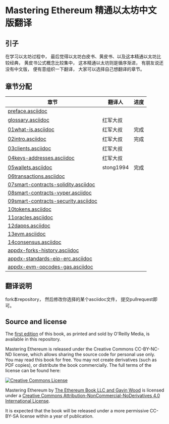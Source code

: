# Mastering Ethereum 精通以太坊中文版翻译


## 引子
在学习以太坊过程中， 最后觉得以太坊白皮书、黄皮书、以及这本精通以太坊比较经典， 黄皮书公式概念比较集中， 这本精通以太坊则是循序渐进， 有朋友说还没有中文版， 便有意组织一下翻译， 大家可以选择自己想翻译的章节。

## 章节分配


| 章节                                                         | 翻译人   | 进度 |
| ------------------------------------------------------------ | -------- | ---- |
| [preface.asciidoc](https://github.com/alexwanng/MasteringEthereumCN/blob/develop/preface.asciidoc) |          |      |
| [glossary.asciidoc](https://github.com/alexwanng/MasteringEthereumCN/blob/develop/glossary.asciidoc) | 红军大叔 |      |
| [01what-is.asciidoc](https://github.com/alexwanng/MasteringEthereumCN/blob/develop/01what-is.asciidoc) | 红军大叔 | 完成   |
| [02intro.asciidoc](https://github.com/alexwanng/MasteringEthereumCN/blob/develop/02intro.asciidoc) | 红军大叔 | 完成   |
| [03clients.asciidoc](https://github.com/alexwanng/MasteringEthereumCN/blob/develop/03clients.asciidoc) | 红军大叔 |      |
| [04keys-addresses.asciidoc](https://github.com/alexwanng/MasteringEthereumCN/blob/develop/04keys-addresses.asciidoc) | 红军大叔 |      |
| [05wallets.asciidoc](https://github.com/alexwanng/MasteringEthereumCN/blob/develop/05wallets.asciidoc) | stong1994   |  完成  |
| [06transactions.asciidoc](https://github.com/alexwanng/MasteringEthereumCN/blob/develop/06transactions.asciidoc) |          |      |
| [07smart-contracts-solidity.asciidoc](https://github.com/alexwanng/MasteringEthereumCN/blob/develop/07smart-contracts-solidity.asciidoc) |          |      |
| [08smart-contracts-vyper.asciidoc](https://github.com/alexwanng/MasteringEthereumCN/blob/develop/08smart-contracts-vyper.asciidoc) |          |      |
| [09smart-contracts-security.asciidoc](https://github.com/alexwanng/MasteringEthereumCN/blob/develop/09smart-contracts-security.asciidoc) |          |      |
| [10tokens.asciidoc](https://github.com/alexwanng/MasteringEthereumCN/blob/develop/10tokens.asciidoc) |          |      |
| [11oracles.asciidoc](https://github.com/alexwanng/MasteringEthereumCN/blob/develop/11oracles.asciidoc) |          |      |
| [12dapps.asciidoc](https://github.com/alexwanng/MasteringEthereumCN/blob/develop/12dapps.asciidoc) |          |      |
| [13evm.asciidoc](https://github.com/alexwanng/MasteringEthereumCN/blob/develop/13evm.asciidoc) |          |      |
| [14consensus.asciidoc](https://github.com/alexwanng/MasteringEthereumCN/blob/develop/14consensus.asciidoc) |          |      |
| [appdx-forks-history.asciidoc](https://github.com/alexwanng/MasteringEthereumCN/blob/develop/appdx-forks-history.asciidoc) |          |      |
| [appdx-standards-eip-erc.asciidoc](https://github.com/alexwanng/MasteringEthereumCN/blob/develop/appdx-standards-eip-erc.asciidoc) |          |      |
| [appdx-evm-opcodes-gas.asciidoc](https://github.com/alexwanng/MasteringEthereumCN/blob/develop/appdx-evm-opcodes-gas.asciidoc) |          |      |

## 翻译说明
fork本repository， 然后修改你选择的某个asciidoc文件， 提交pullrequest即可。


## Source and license
The [first edition](https://github.com/ethereumbook/ethereumbook/tree/first_edition_first_print) of this book, as printed and sold by O'Reilly Media, is available in this repository.

Mastering Ethereum is released under the Creative Commons CC-BY-NC-ND license, which allows sharing the source code for personal use only. You may read this book for free. You may not create derivatives (such as PDF copies), or distribute the book commercially. The full terms of the license can be found here:

[![Creative Commons License](https://i.creativecommons.org/l/by-nc-nd/4.0/88x31.png)](https://creativecommons.org/licenses/by-nc-nd/4.0/)

<span xmlns:dct="http://purl.org/dc/terms/" property="dct:title">Mastering Ethereum</span> by <a xmlns:cc="http://creativecommons.org/ns#" href="https://antonopoulos.com/" property="cc:attributionName" rel="cc:attributionURL">The Ethereum Book LLC and Gavin Wood</a> is licensed under a <a rel="license" href="http://creativecommons.org/licenses/by-nc-nd/4.0/">Creative Commons Attribution-NonCommercial-NoDerivatives 4.0 International License</a>.

It is expected that the book will be released under a more permissive CC-BY-SA license within a year of publication.
